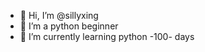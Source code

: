 - 👋 Hi, I’m @sillyxing
- 👀 I’m a python beginner
- 🌱 I’m currently learning python -100- days

<!---
sillyxing/sillyxing is a ✨ special ✨ repository because its `README.md` (this file) appears on your GitHub profile.
You can click the Preview link to take a look at your changes.
--->
